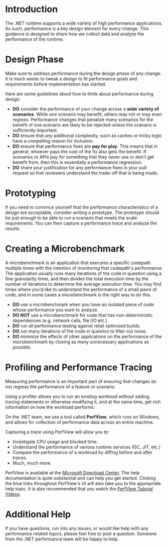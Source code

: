 # Introduction #
The .NET runtime supports a wide variety of high performance applications.  As such, performance is a key design element for every change.  This guidance is designed to share how we collect data and analyze the performance of the runtime.

# Design Phase #
Make sure to address performance during the design phase of any change.  It is much easier to tweak a design to fit performance goals and requirements before implementation has started.

Here are some guidelines about how to think about performance during design:

- **DO** consider the performance of your change across a **wide variety of scenarios**.  While one scenario may benefit, others may not or may even regress.  Performance changes that penalize many scenarios for the benefit of one scenario are likely to be rejected unless the scenario is sufficiently important.
- **DO** ensure that any additional complexity, such as caches or tricky logic have a compelling reason for inclusion.
- **DO** ensure that performance fixes are **pay for play**.  This means that in general, whoever pays the cost of the fix also gets the benefit.  If scenarios or APIs pay for something that they never use or don't get benefit from, then this is essentially a performance regression.
- **DO** share your justification for any performance fixes in your pull request so that reviewers understand the trade-off that is being made.

# Prototyping #
If you need to convince yourself that the performance characteristics of a design are acceptable, consider writing a prototype.  The prototype should be just enough to be able to run a scenario that meets the scale requirements.  You can then capture a performance trace and analyze the results.

# Creating a Microbenchmark #
A microbenchmark is an application that executes a specific codepath multiple times with the intention of monitoring that codepath's performance.  The application usually runs many iterations of the code in question using a fine granularity timer, and then divides the total execution time by the number of iterations to determine the average execution time.  You may find times where you'd like to understand the performance of a small piece of code, and in some cases a microbenchmark is the right way to do this.

- **DO** use a microbenchmark when you have an isolated piece of code whose performance you want to analyze.
- **DO NOT** use a microbenchmark for code that has non-deterministic dependences (e.g. network calls, file I/O etc.)
- **DO** run all performance testing against retail optimized builds.
- **DO** run many iterations of the code in question to filter out noise.
- **DO** minimize the effects of other applications on the performance of the microbenchmark by closing as many unnecessary applications as possible.

# Profiling and Performance Tracing #
Measuring performance is an important part of ensuring that changes do not regress the performance of a feature or scenario.

Using a profiler allows you to run an existing workload without adding tracing statements or otherwise modifying it, and at the same time, get rich information on how the workload performs.

On the .NET team, we use a tool called **PerfView**, which runs on Windows, and allows for collection of performance data across an entire machine.

Capturing a trace using PerfView will allow you to:

- Investigate CPU usage and blocked time.
- Understand the performance of various runtime services (GC, JIT, etc.)
- Compare the performance of a workload by diffing before and after traces.
- Much, much more.

PerfView is available at the [Microsoft Download Center](http://www.microsoft.com/en-us/download/details.aspx?id=28567 "Microsoft Download Center").  The help documentation is quite substantial and can help you get started.  Clicking the blue links throughout PerfView's UI will also take you to the appropriate help topic.  It is also recommended that you watch the [PerfView Tutorial Videos](http://channel9.msdn.com/Series/PerfView-Tutorial).

# Additional Help #
If you have questions, run into any issues, or would like help with any performance related topics, please feel free to post a question.  Someone from the .NET performance team will be happy to help.